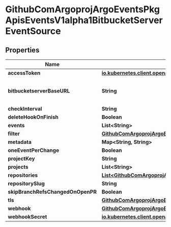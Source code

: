 

# GithubComArgoprojArgoEventsPkgApisEventsV1alpha1BitbucketServerEventSource


## Properties

Name | Type | Description | Notes
------------ | ------------- | ------------- | -------------
**accessToken** | [**io.kubernetes.client.openapi.models.V1SecretKeySelector**](io.kubernetes.client.openapi.models.V1SecretKeySelector.md) |  |  [optional]
**bitbucketserverBaseURL** | **String** | BitbucketServerBaseURL is the base URL for API requests to a custom endpoint. |  [optional]
**checkInterval** | **String** |  |  [optional]
**deleteHookOnFinish** | **Boolean** |  |  [optional]
**events** | **List&lt;String&gt;** |  |  [optional]
**filter** | [**GithubComArgoprojArgoEventsPkgApisEventsV1alpha1EventSourceFilter**](GithubComArgoprojArgoEventsPkgApisEventsV1alpha1EventSourceFilter.md) |  |  [optional]
**metadata** | **Map&lt;String, String&gt;** |  |  [optional]
**oneEventPerChange** | **Boolean** |  |  [optional]
**projectKey** | **String** |  |  [optional]
**projects** | **List&lt;String&gt;** |  |  [optional]
**repositories** | [**List&lt;GithubComArgoprojArgoEventsPkgApisEventsV1alpha1BitbucketServerRepository&gt;**](GithubComArgoprojArgoEventsPkgApisEventsV1alpha1BitbucketServerRepository.md) |  |  [optional]
**repositorySlug** | **String** |  |  [optional]
**skipBranchRefsChangedOnOpenPR** | **Boolean** |  |  [optional]
**tls** | [**GithubComArgoprojArgoEventsPkgApisEventsV1alpha1TLSConfig**](GithubComArgoprojArgoEventsPkgApisEventsV1alpha1TLSConfig.md) |  |  [optional]
**webhook** | [**GithubComArgoprojArgoEventsPkgApisEventsV1alpha1WebhookContext**](GithubComArgoprojArgoEventsPkgApisEventsV1alpha1WebhookContext.md) |  |  [optional]
**webhookSecret** | [**io.kubernetes.client.openapi.models.V1SecretKeySelector**](io.kubernetes.client.openapi.models.V1SecretKeySelector.md) |  |  [optional]



